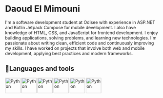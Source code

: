 <header>
<link rel="stylesheet" type='text/css' href="https://cdn.jsdelivr.net/gh/devicons/devicon@latest/devicon.min.css" />
</header>
<h1>Daoud El Mimouni</h1>
I'm a software development student at Odisee with experience in ASP.NET and Kotlin Jetpack Compose for mobile development. I also have knowledge of HTML, CSS, and JavaScript for frontend development.
I enjoy building applications, solving problems, and learning new technologies. I'm passionate about writing clean, efficient code and continuously improving my skills. I have worked on projects that involve both web and mobile development, applying best practices and modern frameworks.
<h2>🧰Languages and tools</h2>
<img align="left" alt="Python" width="50px" src="https://cdn.jsdelivr.net/gh/devicons/devicon@latest/icons/csharp/csharp-original.svg" style="max-width: 100%;">
<img align="left" alt="Python" width="50px" src="https://cdn.jsdelivr.net/gh/devicons/devicon@latest/icons/dotnetcore/dotnetcore-original.svg" style="max-width: 100%;">
<img align="left" alt="Python" width="50px" src="https://cdn.jsdelivr.net/gh/devicons/devicon@latest/icons/blazor/blazor-original.svg" style="max-width: 100%;">
<img align="left" alt="Python" width="50px" src="https://cdn.jsdelivr.net/gh/devicons/devicon@latest/icons/microsoftsqlserver/microsoftsqlserver-original.svg" style="max-width: 100%;">
<img align="left" alt="Python" width="50px" src="https://cdn.jsdelivr.net/gh/devicons/devicon@latest/icons/bootstrap/bootstrap-original.svg" style="max-width: 100%;">
<img align="left" alt="Python" width="50px" src="https://cdn.jsdelivr.net/gh/devicons/devicon@latest/icons/kotlin/kotlin-original.svg" style="max-width: 100%;">
